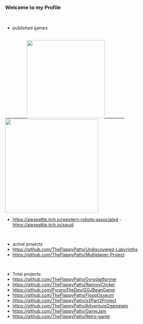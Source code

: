 ### Welcome to my Profile

<!--
**TheFlappyPatty/TheFlappyPatty** is a ✨ _special_ ✨ repository because its `README.md` (this file) appears on your GitHub profile.

Here are some ideas to get you started:

-  I’m currently working on two projects a multiplayer shooter & a twin stick shooter.
-  I’m looking to collaborate on with artists on Both of my active projects.
-  How to reach me: jrverburg@yahoo.com
-  Pronouns: He/him
-->

<br>

-  published games
<br>
___________<img src="https://github.com/user-attachments/assets/d0e47881-d58f-4feb-9f39-042c360e1fa0" width="250"/>__________<img src="https://github.com/user-attachments/assets/18f1115c-7d57-4447-a231-9711be2a4ffe" width="300"/>

-  https://aieseattle.itch.io/western-robots-associated  - https://aieseattle.itch.io/squid
  
<br>

-  active projects
-  https://github.com/TheFlappyPatty/Undiscovered-Labyrinths
-  https://github.com/TheFlappyPatty/Multiplayer-Project
  
<br>

-  Total projects:
-  https://github.com/TheFlappyPatty/Gyroplatformer
-  https://github.com/TheFlappyPatty/RammyClicker
-  https://github.com/PyranoTheDev/GGJBeanGame
-  https://github.com/TheFlappyPatty/FloppOsseum
-  https://github.com/TheFlappyPatty/q2Part2Project
-  https://github.com/TheFlappyPatty/Adventure2gamejam
-  https://github.com/TheFlappyPatty/GameJam
-  https://github.com/TheFlappyPatty/Retro-game



